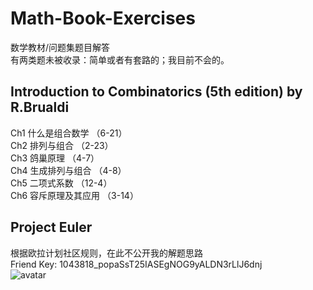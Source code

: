 # Math-Book-Exercises
数学教材/问题集题目解答  
有两类题未被收录：简单或者有套路的；我目前不会的。

## Introduction to Combinatorics (5th edition) by R.Brualdi
Ch1 什么是组合数学 （6-21）  
Ch2 排列与组合 （2-23）  
Ch3 鸽巢原理 （4-7）  
Ch4 生成排列与组合 （4-8）  
Ch5 二项式系数 （12-4）  
Ch6 容斥原理及其应用 （3-14）  

## Project Euler
根据欧拉计划社区规则，在此不公开我的解题思路  
Friend Key: 1043818_popaSsT25IASEgNOG9yALDN3rLlJ6dnj 
<br/>
![avatar](https://projecteuler.net/profile/Nithouson.png)    

